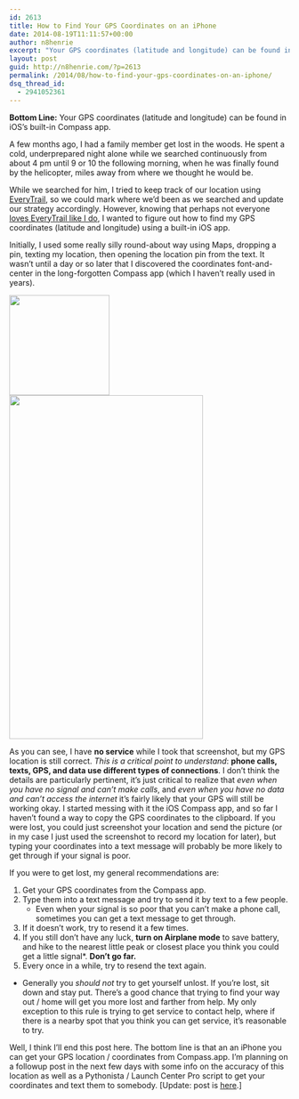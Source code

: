 ```yaml
---
id: 2613
title: How to Find Your GPS Coordinates on an iPhone
date: 2014-08-19T11:11:57+00:00
author: n8henrie
excerpt: "Your GPS coordinates (latitude and longitude) can be found in iOS's built-in Compass app."
layout: post
guid: http://n8henrie.com/?p=2613
permalink: /2014/08/how-to-find-your-gps-coordinates-on-an-iphone/
dsq_thread_id:
  - 2941052361
---
```

**Bottom Line:** Your GPS coordinates (latitude and longitude) can be found in iOS&#8217;s built-in Compass app.<!--more-->

A few months ago, I had a family member get lost in the woods. He spent a cold, underprepared night alone while we searched continuously from about 4 pm until 9 or 10 the following morning, when he was finally found by the helicopter, miles away from where we thought he would be.

While we searched for him, I tried to keep track of our location using <a href="!itu" target="_blank" class="broken_link">EveryTrail</a>, so we could mark where we&#8217;d been as we searched and update our strategy accordingly. However, knowing that perhaps not everyone [loves EveryTrail like I do](http://n8henrie.com/mtb), I wanted to figure out how to find my GPS coordinates (latitude and longitude) using a built-in iOS app.

Initially, I used some really silly round-about way using Maps, dropping a pin, texting my location, then opening the location pin from the text. It wasn&#8217;t until a day or so later that I discovered the coordinates font-and-center in the long-forgotten Compass app (which I haven&#8217;t really used in years).


<img class="aligncenter" src="http://n8henrie.com/wp-content/uploads/2014/08/20140815_compass.tiff" alt="" width="180" height="180" /> 
<img class="aligncenter" src="http://n8henrie.com/wp-content/uploads/2014/08/20140815_IMG_0486.PNG" alt="" width="348" height="618" /> 

As you can see, I have **no service** while I took that screenshot, but my GPS location is still correct. _This is a critical point to understand_: **phone calls, texts, GPS, and data use different types of connections**. I don&#8217;t think the details are particularly pertinent, it&#8217;s just critical to realize that _even when you have no signal and can&#8217;t make calls_, and _even when you have no data and can&#8217;t access the internet_ it&#8217;s fairly likely that your GPS will still be working okay. I started messing with it the iOS Compass app, and so far I haven&#8217;t found a way to copy the GPS coordinates to the clipboard. If you were lost, you could just screenshot your location and send the picture (or in my case I just used the screenshot to record my location for later), but typing your coordinates into a text message will probably be more likely to get through if your signal is poor.

If you were to get lost, my general recommendations are:

  1. Get your GPS coordinates from the Compass app.
  2. Type them into a text message and try to send it by text to a few people. 
      * Even when your signal is so poor that you can&#8217;t make a phone call, sometimes you can get a text message to get through.
  3. If it doesn&#8217;t work, try to resend it a few times.
  4. If you still don&#8217;t have any luck, **turn on Airplane mode** to save battery, and hike to the nearest little peak or closest place you think you could get a little signal*. **Don&#8217;t go far.**
  5. Every once in a while, try to resend the text again.

* Generally you _should not_ try to get yourself unlost. If you&#8217;re lost, sit down and stay put. There&#8217;s a good chance that trying to find your way out / home will get you more lost and farther from help. My only exception to this rule is trying to get service to contact help, where if there is a nearby spot that you think you can get service, it&#8217;s reasonable to try.

Well, I think I&#8217;ll end this post here. The bottom line is that an an iPhone you can get your GPS location / coordinates from Compass.app. I&#8217;m planning on a followup post in the next few days with some info on the accuracy of this location as well as a Pythonista / Launch Center Pro script to get your coordinates and text them to somebody. [Update: post is [here](http://n8henrie.com/2014/09/how-accurate-is-the-iphone-gps/).]